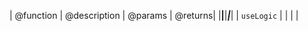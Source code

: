 | @function    | @description | @params | @returns|
|______________|______________|_________|_________|
| `useLogic`   |              |         |         |

